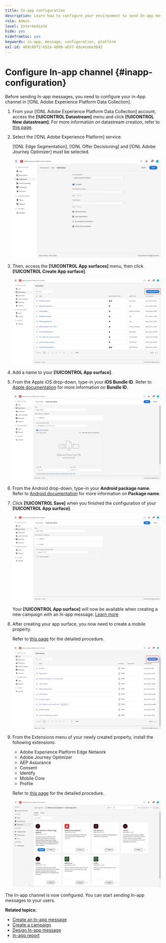```yaml
---
title: In-app configuration
description: Learn how to configure your environment to send In-app messages with Journey Optimizer
role: Admin
level: Intermediate
hide: yes
hidefromtoc: yes
keywords: in-app, message, configuration, platform
exl-id: 469c05f2-652a-4899-a657-ddc4cebe3b42
---
```

# Configure In-app channel {#inapp-configuration}

Before sending In-app messages, you need to configure your in-App channel in [!DNL Adobe Experience Platform Data Collection].

1. From your [!DNL Adobe Experience Platform Data Collection] account, access the **[!UICONTROL Datastream]** menu and click **[!UICONTROL New datastream]**. For more information on datastream creation, refer to [this page](https://aep-sdks.gitbook.io/docs/getting-started/configure-datastreams).

1. Select the [!DNL Adobe Experience Platform] service.

    [!DNL Edge Segmentation], [!DNL Offer Decisioning] and [!DNL Adobe Journey Optimizer] must be selected.

    ![](assets/inapp_config_6.png)

1. Then, access the **[!UICONTROL App surfaces]** menu, then click **[!UICONTROL Create App surface]**.

    ![](assets/inapp_config_1.png)

1. Add a name to your **[!UICONTROL App surface]**.

1. From the Apple iOS drop-down, type-in your **iOS Bundle ID**. Refer to [Apple documentation](https://developer.apple.com/documentation/appstoreconnectapi/bundle_ids) for more information on **Bundle ID**.

    ![](assets/inapp_config_2.png)

1. From the Android drop-down, type-in your **Android package name**. Refer to [Android documentation](https://support.google.com/admob/answer/9972781?hl=en#:~:text=The%20package%20name%20of%20an,supported%20third%2Dparty%20Android%20stores) for more information on **Package name**.

1. Click **[!UICONTROL Save]** when you finished the configuration of your **[!UICONTROL App surface]**.

    ![](assets/inapp_config_3.png)

    Your **[!UICONTROL App surface]** will now be available when creating a new campaign with an In-app message. [Learn more](create-in-app.md)

1. After creating your app surface, you now need to create a mobile property. 

    Refer to [this page](https://experienceleague.adobe.com/docs/experience-platform/tags/admin/companies-and-properties.html#for-mobile) for the detailed procedure.

    ![](assets/inapp_config_4.png)

1. From the Extensions menu of your newly created property, install the following extensions:

    * Adobe Experience Platform Edge Network
    * Adobe Journey Optimizer
    * AEP Assurance
    * Consent
    * Identify
    * Mobile Core
    * Profile

    Refer to [this page](https://experienceleague.adobe.com/docs/experience-platform/tags/ui/extensions/overview.html?lang=en#add-a-new-extension) for the detailed procedure.

    ![](assets/inapp_config_5.png)

The In-app channel is now configured. You can start sending In-app messages to your users.

**Related topics:**

* [Create an In-app message](create-in-app.md)
* [Create a campaign](../campaigns/create-campaign.md)
* [Design In-app message](design-in-app.md)
* [In-app report](inapp-report.md)
